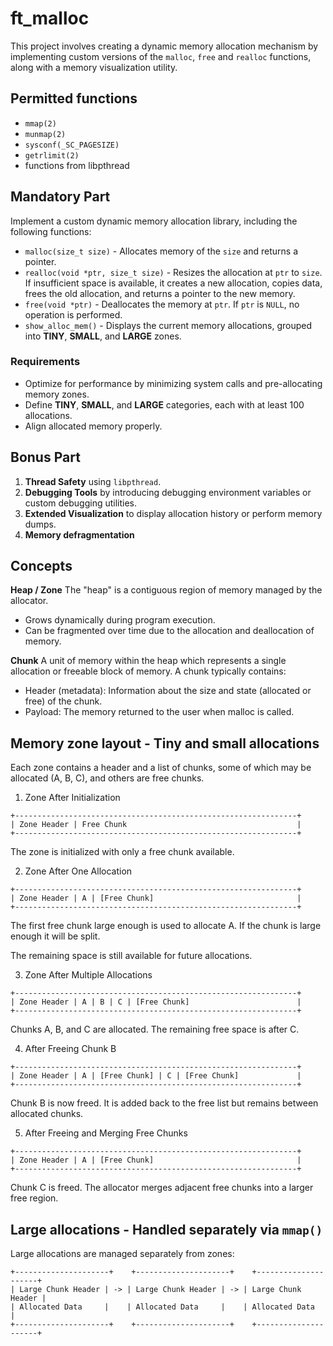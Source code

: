# ft_malloc

This project involves creating a dynamic memory allocation mechanism by implementing custom versions of the `malloc`, `free` and `realloc` functions, along with a memory visualization utility.

## Permitted functions
- `mmap(2)`
- `munmap(2)`
- `sysconf(_SC_PAGESIZE)`
- `getrlimit(2)`
- functions from libpthread

## Mandatory Part
Implement a custom dynamic memory allocation library, including the following functions:
- `malloc(size_t size)` - Allocates memory of the `size` and returns a pointer.
- `realloc(void *ptr, size_t size)` - Resizes the allocation at `ptr` to `size`. If insufficient space is available, it creates a new allocation, copies data, frees the old allocation, and returns a pointer to the new memory.
- `free(void *ptr)` - Deallocates the memory at `ptr`. If `ptr` is `NULL`, no operation is performed.
- `show_alloc_mem()` - Displays the current memory allocations, grouped into **TINY**, **SMALL**, and **LARGE** zones.

### Requirements
- Optimize for performance by minimizing system calls and pre-allocating memory zones.
- Define **TINY**, **SMALL**, and **LARGE** categories, each with at least 100 allocations.
- Align allocated memory properly.

## Bonus Part
1. **Thread Safety** using `libpthread`.
2. **Debugging Tools** by introducing debugging environment variables or custom debugging utilities.
3. **Extended Visualization** to display allocation history or perform memory dumps.
4. **Memory defragmentation**


## Concepts
**Heap / Zone**
The "heap" is a contiguous region of memory managed by the allocator.
- Grows dynamically during program execution.
- Can be fragmented over time due to the allocation and deallocation of memory.

**Chunk**
A unit of memory within the heap which represents a single allocation or freeable block of memory.
A chunk typically contains:
- Header (metadata): Information about the size and state (allocated or free) of the chunk.
- Payload: The memory returned to the user when malloc is called.


## Memory zone layout - Tiny and small allocations
Each zone contains a header and a list of chunks, some of which may be allocated (A, B, C), and others are free chunks.

1. Zone After Initialization
```
+---------------------------------------------------------------+
| Zone Header | Free Chunk                                      |
+---------------------------------------------------------------+
```
The zone is initialized with only a free chunk available.

2. Zone After One Allocation
```
+---------------------------------------------------------------+
| Zone Header | A | [Free Chunk]                                |
+---------------------------------------------------------------+
```
The first free chunk large enough is used to allocate A.
If the chunk is large enough it will be split.

The remaining space is still available for future allocations.

3. Zone After Multiple Allocations
```
+---------------------------------------------------------------+
| Zone Header | A | B | C | [Free Chunk]                        |
+---------------------------------------------------------------+
```
Chunks A, B, and C are allocated.
The remaining free space is after C.

4. After Freeing Chunk B
```
+---------------------------------------------------------------+
| Zone Header | A | [Free Chunk] | C | [Free Chunk]             |
+---------------------------------------------------------------+
```
Chunk B is now freed.
It is added back to the free list but remains between allocated chunks.

5. After Freeing and Merging Free Chunks
```
+---------------------------------------------------------------+
| Zone Header | A | [Free Chunk]                                |
+---------------------------------------------------------------+
```
Chunk C is freed.
The allocator merges adjacent free chunks into a larger free region.

## Large allocations - Handled separately via `mmap()`
Large allocations are managed separately from zones:
```
+---------------------+    +---------------------+    +---------------------+
| Large Chunk Header | -> | Large Chunk Header | -> | Large Chunk Header |
| Allocated Data     |    | Allocated Data     |    | Allocated Data     |
+---------------------+    +---------------------+    +---------------------+
```
